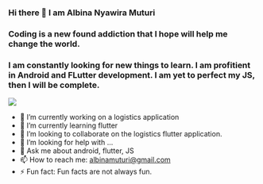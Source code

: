 ### Hi there 👋 I am Albina Nyawira Muturi
### Coding is a new found addiction that I hope will help me change the world. 
### I am constantly looking for new things to learn. I am profitient in Android and FLutter development. I am yet to perfect my JS, then I will be complete. 

<img src="https://lh3.googleusercontent.com/-8p6HWxazhIA/X28J6UZfWtI/AAAAAAAAK0E/32DQIsH7m88501fWox4r38KzHah9g7DiQCK8BGAsYHg/s0/2020-09-26.jpg"/>

- 🔭 I’m currently working on a logistics application
- 🌱 I’m currently learning flutter
- 👯 I’m looking to collaborate on the logistics flutter application.
- 🤔 I’m looking for help with ...
- 💬 Ask me about android, flutter, JS
- 📫 How to reach me: albinamuturi@gmail.com
- ⚡ Fun fact: Fun facts are not always fun. 

